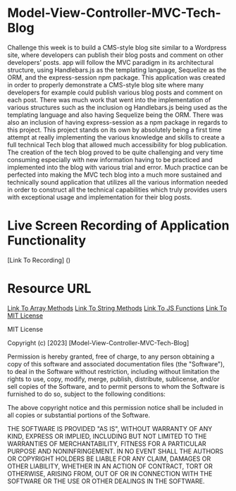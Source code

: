 # Model-View-Controller-MVC-Tech-Blog
Challenge this week is to build a CMS-style blog site similar to a Wordpress site, where developers can publish their blog posts and comment on other developers’ posts. app will follow the MVC paradigm in its architectural structure, using Handlebars.js as the templating language, Sequelize as the ORM, and the express-session npm package. This application was created in order to properly demonstrate a CMS-style blog site where many developers for example could publish various blog posts and comment on each post. There was much work that went into the implementation of various structures such as the inclusion og Handlebars.js being used as the templating language and also having Sequelize being the ORM. There was also an inclusion of having express-session as a npm package in regards to this project. This project stands on its own by absolutely being a first time attempt at really implementing the various knowledge and skills to create a full technical Tech blog that allowed much accessibility for blog publication. The creation of the tech blog proved to be quite challenging and very time consuming especially with new information having to be practiced and implemented into the blog with various trial and error. Much practice can be perfected into making the MVC tech blog into a much more sustained and technically sound application that utilizes all the various information needed in order to construct all the technical capabilities which truly provides users with exceptional usage and implementation for their blog posts.

# Live Screen Recording of Application Functionality
[Link To Recording] ()

# Resource URL 
[Link To Array Methods](https://www.w3schools.com/js/js_array_methods.asp)
[Link To String Methods](https://www.w3schools.com/js/js_string_methods.asp)
[Link To JS Functions](https://www.w3schools.com/js/js_functions.asp)
[Link To MIT License](https://choosealicense.com/licenses/mit/)

MIT License

Copyright (c) [2023] [Model-View-Controller-MVC-Tech-Blog]

Permission is hereby granted, free of charge, to any person obtaining a copy
of this software and associated documentation files (the "Software"), to deal
in the Software without restriction, including without limitation the rights
to use, copy, modify, merge, publish, distribute, sublicense, and/or sell
copies of the Software, and to permit persons to whom the Software is
furnished to do so, subject to the following conditions:

The above copyright notice and this permission notice shall be included in all
copies or substantial portions of the Software.

THE SOFTWARE IS PROVIDED "AS IS", WITHOUT WARRANTY OF ANY KIND, EXPRESS OR
IMPLIED, INCLUDING BUT NOT LIMITED TO THE WARRANTIES OF MERCHANTABILITY,
FITNESS FOR A PARTICULAR PURPOSE AND NONINFRINGEMENT. IN NO EVENT SHALL THE
AUTHORS OR COPYRIGHT HOLDERS BE LIABLE FOR ANY CLAIM, DAMAGES OR OTHER
LIABILITY, WHETHER IN AN ACTION OF CONTRACT, TORT OR OTHERWISE, ARISING FROM,
OUT OF OR IN CONNECTION WITH THE SOFTWARE OR THE USE OR OTHER DEALINGS IN THE
SOFTWARE.
